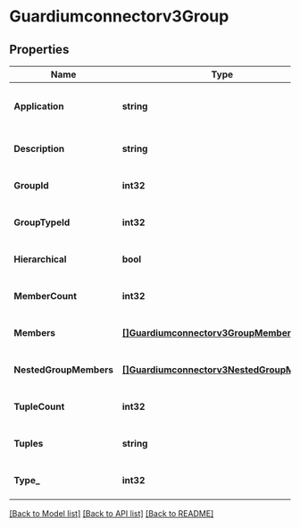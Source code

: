 # Guardiumconnectorv3Group

## Properties
Name | Type | Description | Notes
------------ | ------------- | ------------- | -------------
**Application** | **string** | Application associated with the group. | [optional] [default to null]
**Description** | **string** | Group name. | [optional] [default to null]
**GroupId** | **int32** | Group ID. | [optional] [default to null]
**GroupTypeId** | **int32** | Group type ID. | [optional] [default to null]
**Hierarchical** | **bool** | Group is nested (hierarchical). | [optional] [default to null]
**MemberCount** | **int32** | Number of members in group. | [optional] [default to null]
**Members** | [**[]Guardiumconnectorv3GroupMember**](guardiumconnectorv3GroupMember.md) | List of group members. | [optional] [default to null]
**NestedGroupMembers** | [**[]Guardiumconnectorv3NestedGroupMember**](guardiumconnectorv3NestedGroupMember.md) | Array of group members. | [optional] [default to null]
**TupleCount** | **int32** | Number of tuples in group. | [optional] [default to null]
**Tuples** | **string** | Name of tuples in group type. | [optional] [default to null]
**Type_** | **int32** | Group type. | [optional] [default to null]

[[Back to Model list]](../README.md#documentation-for-models) [[Back to API list]](../README.md#documentation-for-api-endpoints) [[Back to README]](../README.md)

